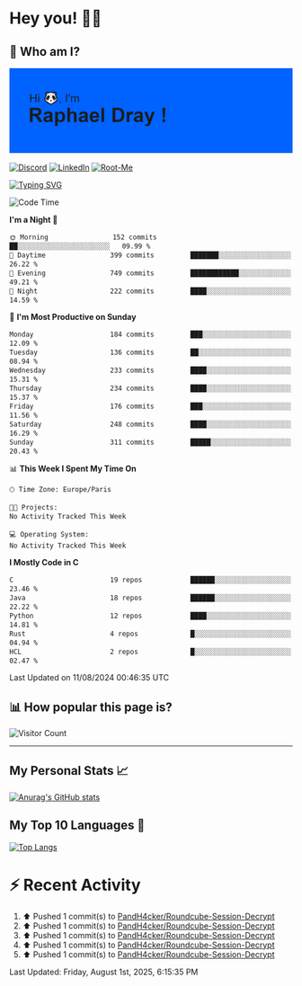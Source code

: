 # **Hey you! 👋🏼**

## **🔎 Who am I?**

<img src="https://github.com/MrrRaph/MrrRaph/blob/master/header.png?raw=true">

[![Discord](https://img.shields.io/badge/Discord-7289DA?style=for-the-badge&logo=discord&logoColor=white
)](https://discordapp.com/users/MrRaph#4214/)
[![LinkedIn](https://img.shields.io/badge/LinkedIn-0077B5?style=for-the-badge&logo=linkedin&logoColor=white)](https://www.linkedin.com/in/raphaeldray/)
[![Root-Me](https://img.shields.io/badge/dynamic/json?color=yellowgreen&label=Root-me%20Score&query=score&style=for-the-badge&url=https://raw.githubusercontent.com/MrrRaph/MrrRaph/master/root-me-stats.json&logoColor=white)](https://www.root-me.org/PandHacker)


[![Typing SVG](https://readme-typing-svg.herokuapp.com?font=glory&size=23&multiline=true&height=65&lines=CyberSecurity+Engineer+%F0%9F%92%BB;Freelance+Fullstack+Developer)](https://git.io/typing-svg)

<!--START_SECTION:waka-->
![Code Time](http://img.shields.io/badge/Code%20Time-0%20secs-blue)

**I'm a Night 🦉** 

```text
🌞 Morning                152 commits         ██░░░░░░░░░░░░░░░░░░░░░░░   09.99 % 
🌆 Daytime                399 commits         ███████░░░░░░░░░░░░░░░░░░   26.22 % 
🌃 Evening                749 commits         ████████████░░░░░░░░░░░░░   49.21 % 
🌙 Night                  222 commits         ████░░░░░░░░░░░░░░░░░░░░░   14.59 % 
```
📅 **I'm Most Productive on Sunday** 

```text
Monday                   184 commits         ███░░░░░░░░░░░░░░░░░░░░░░   12.09 % 
Tuesday                  136 commits         ██░░░░░░░░░░░░░░░░░░░░░░░   08.94 % 
Wednesday                233 commits         ████░░░░░░░░░░░░░░░░░░░░░   15.31 % 
Thursday                 234 commits         ████░░░░░░░░░░░░░░░░░░░░░   15.37 % 
Friday                   176 commits         ███░░░░░░░░░░░░░░░░░░░░░░   11.56 % 
Saturday                 248 commits         ████░░░░░░░░░░░░░░░░░░░░░   16.29 % 
Sunday                   311 commits         █████░░░░░░░░░░░░░░░░░░░░   20.43 % 
```


📊 **This Week I Spent My Time On** 

```text
🕑︎ Time Zone: Europe/Paris

🐱‍💻 Projects: 
No Activity Tracked This Week

💻 Operating System: 
No Activity Tracked This Week
```

**I Mostly Code in C** 

```text
C                        19 repos            ██████░░░░░░░░░░░░░░░░░░░   23.46 % 
Java                     18 repos            ██████░░░░░░░░░░░░░░░░░░░   22.22 % 
Python                   12 repos            ████░░░░░░░░░░░░░░░░░░░░░   14.81 % 
Rust                     4 repos             █░░░░░░░░░░░░░░░░░░░░░░░░   04.94 % 
HCL                      2 repos             █░░░░░░░░░░░░░░░░░░░░░░░░   02.47 % 
```




 Last Updated on 11/08/2024 00:46:35 UTC
<!--END_SECTION:waka-->

## **📊 How popular this page is?**

![Visitor Count](https://profile-counter.glitch.me/MrrRaph/count.svg)

---

## **My Personal Stats 📈**

[![Anurag's GitHub stats](https://github-readme-stats.vercel.app/api?username=mrrraph&count_private=true&show_icons=true&title_color=fff&text_color=fff&bg_color=30,36d1dc,904e95)](https://github.com/anuraghazra/github-readme-stats)

## **My Top 10 Languages 📣**

[![Top Langs](https://github-readme-stats.vercel.app/api/top-langs/?username=mrrraph&langs_count=10&layout=compact&hide=html,css&hide_title=true)](https://github.com/anuraghazra/github-readme-stats)


# **⚡ Recent Activity**

<!--RECENT_ACTIVITY:start-->
1. ⬆️ Pushed 1 commit(s) to [PandH4cker/Roundcube-Session-Decrypt](https://github.com/PandH4cker/Roundcube-Session-Decrypt)<br>
2. ⬆️ Pushed 1 commit(s) to [PandH4cker/Roundcube-Session-Decrypt](https://github.com/PandH4cker/Roundcube-Session-Decrypt)<br>
3. ⬆️ Pushed 1 commit(s) to [PandH4cker/Roundcube-Session-Decrypt](https://github.com/PandH4cker/Roundcube-Session-Decrypt)<br>
4. ⬆️ Pushed 1 commit(s) to [PandH4cker/Roundcube-Session-Decrypt](https://github.com/PandH4cker/Roundcube-Session-Decrypt)<br>
5. ⬆️ Pushed 1 commit(s) to [PandH4cker/Roundcube-Session-Decrypt](https://github.com/PandH4cker/Roundcube-Session-Decrypt)<br>
<!--RECENT_ACTIVITY:end-->
<!--RECENT_ACTIVITY:last_update-->
Last Updated: Friday, August 1st, 2025, 6:15:35 PM
<!--RECENT_ACTIVITY:last_update_end-->
